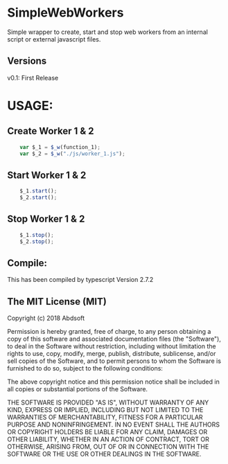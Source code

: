 SimpleWebWorkers 
================
Simple wrapper to create, start and stop web workers from an internal script or external javascript files.

## Versions
  v0.1: First Release

USAGE:
======

## Create Worker 1 & 2
```js
    var $_1 = $_w(function_1);
    var $_2 = $_w("./js/worker_1.js");
```

## Start Worker 1 & 2
```js
    $_1.start();
    $_2.start();
```

## Stop Worker 1 & 2
```js
    $_1.stop();
    $_2.stop();
```    
## Compile:
This has been compiled by typescript Version 2.7.2
	
## The MIT License (MIT)

Copyright (c) 2018 Abdsoft

Permission is hereby granted, free of charge, to any person obtaining a copy
of this software and associated documentation files (the "Software"), to deal
in the Software without restriction, including without limitation the rights
to use, copy, modify, merge, publish, distribute, sublicense, and/or sell
copies of the Software, and to permit persons to whom the Software is
furnished to do so, subject to the following conditions:

The above copyright notice and this permission notice shall be included in all
copies or substantial portions of the Software.

THE SOFTWARE IS PROVIDED "AS IS", WITHOUT WARRANTY OF ANY KIND, EXPRESS OR
IMPLIED, INCLUDING BUT NOT LIMITED TO THE WARRANTIES OF MERCHANTABILITY,
FITNESS FOR A PARTICULAR PURPOSE AND NONINFRINGEMENT. IN NO EVENT SHALL THE
AUTHORS OR COPYRIGHT HOLDERS BE LIABLE FOR ANY CLAIM, DAMAGES OR OTHER
LIABILITY, WHETHER IN AN ACTION OF CONTRACT, TORT OR OTHERWISE, ARISING FROM,
OUT OF OR IN CONNECTION WITH THE SOFTWARE OR THE USE OR OTHER DEALINGS IN THE
SOFTWARE.
